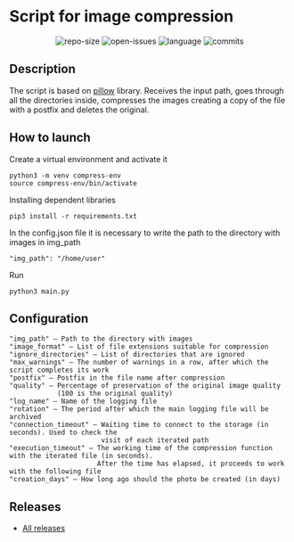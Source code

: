# Script for image compression

<p align="center">
<img src="https://img.shields.io/github/repo-size/SSA1MON/compress-img?label=size" alt="repo-size">
<img src="https://img.shields.io/github/v/release/SSA1MON/compress-img" alt="open-issues">
<img src="https://img.shields.io/github/languages/top/SSA1MON/compress-img" alt="language">
<img src="https://img.shields.io/github/last-commit/SSA1MON/compress-img" alt="commits">
</p>

## Description
The script is based on [pillow](https://github.com/python-pillow/Pillow) library. 
Receives the input path, goes through all the directories inside, compresses the images
creating a copy of the file with a postfix and deletes the original.

## How to launch
Create a virtual environment and activate it
```
python3 -m venv compress-env
source compress-env/bin/activate
```
Installing dependent libraries
```
pip3 install -r requirements.txt
```
In the config.json file it is necessary to write the path to the directory with images 
in img_path
```
"img_path": "/home/user"
```
Run
```
python3 main.py
```

## Configuration
```
"img_path" — Path to the directory with images
"image_format" — List of file extensions suitable for compression
"ignore_directories" — List of directories that are ignored
"max_warnings" — The number of warnings in a row, after which the script completes its work
"postfix" — Postfix in the file name after compression
"quality" — Percentage of preservation of the original image quality
            (100 is the original quality)
"log_name" — Name of the logging file
"rotation" — The period after which the main logging file will be archived
"connection_timeout" — Waiting time to connect to the storage (in seconds). Used to check the 
                       visit of each iterated path
"execution_timeout" — The working time of the compression function with the iterated file (in seconds). 
                      After the time has elapsed, it proceeds to work with the following file
"creation_days" — How long ago should the photo be created (in days)
```

## Releases
* [All releases](https://github.com/SSA1MON/compress-img/releases)